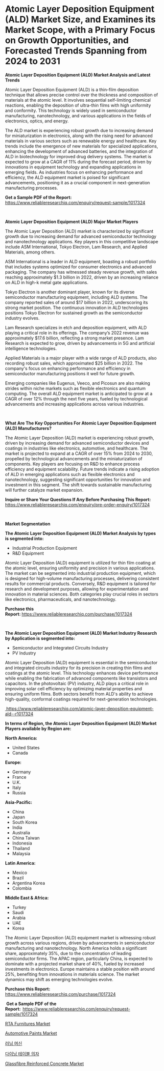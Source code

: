 <p><h1>Atomic Layer Deposition Equipment (ALD) Market Size, and Examines its Market Scope, with a Primary Focus on Growth Opportunities, and Forecasted Trends Spanning from 2024 to 2031</h1></p><p><strong>Atomic Layer Deposition Equipment (ALD) Market Analysis and Latest Trends</strong></p>
<p><p>Atomic Layer Deposition Equipment (ALD) is a thin-film deposition technique that allows precise control over the thickness and composition of materials at the atomic level. It involves sequential self-limiting chemical reactions, enabling the deposition of ultra-thin films with high uniformity and conformity. This technology is widely used in semiconductor manufacturing, nanotechnology, and various applications in the fields of electronics, optics, and energy.</p><p>The ALD market is experiencing robust growth due to increasing demand for miniaturization in electronics, along with the rising need for advanced materials in various sectors such as renewable energy and healthcare. Key trends include the emergence of new materials for specialized applications, enhancing the development of advanced batteries, and the integration of ALD in biotechnology for improved drug delivery systems. The market is expected to grow at a CAGR of 11% during the forecast period, driven by innovations in equipment technology and expanding applications in emerging fields. As industries focus on enhancing performance and efficiency, the ALD equipment market is poised for significant advancements, positioning it as a crucial component in next-generation manufacturing processes.</p></p>
<p><strong>Get a Sample PDF of the Report:&nbsp;</strong> <a href="https://www.reliableresearchiq.com/enquiry/request-sample/1017324">https://www.reliableresearchiq.com/enquiry/request-sample/1017324</a></p>
<p>&nbsp;</p>
<p><strong>Atomic Layer Deposition Equipment (ALD) Major Market Players</strong></p>
<p><p>The Atomic Layer Deposition (ALD) market is characterized by significant growth due to increasing demand for advanced semiconductor technology and nanotechnology applications. Key players in this competitive landscape include ASM International, Tokyo Electron, Lam Research, and Applied Materials, among others.</p><p>ASM International is a leader in ALD equipment, boasting a robust portfolio that includes systems optimized for consumer electronics and advanced packaging. The company has witnessed steady revenue growth, with sales reaching approximately $1.3 billion in 2022, driven by an increasing reliance on ALD in high-k metal gate applications.</p><p>Tokyo Electron is another dominant player, known for its diverse semiconductor manufacturing equipment, including ALD systems. The company reported sales of around $17 billion in 2022, underscoring its strong market position. The continuous innovation in ALD technologies positions Tokyo Electron for sustained growth as the semiconductor industry evolves.</p><p>Lam Research specializes in etch and deposition equipment, with ALD playing a critical role in its offerings. The company’s 2022 revenue was approximately $17.6 billion, reflecting a strong market presence. Lam Research is expected to grow, driven by advancements in 5G and artificial intelligence technologies.</p><p>Applied Materials is a major player with a wide range of ALD products, also recording robust sales, which approximated $25 billion in 2022. The company's focus on enhancing performance and efficiency in semiconductor manufacturing positions it well for future growth.</p><p>Emerging companies like Eugenus, Veeco, and Picosun are also making strides within niche markets such as flexible electronics and quantum computing. The overall ALD equipment market is anticipated to grow at a CAGR of over 12% through the next five years, fueled by technological advancements and increasing applications across various industries.</p></p>
<p>&nbsp;</p>
<p><strong>What Are The Key Opportunities For Atomic Layer Deposition Equipment (ALD) Manufacturers?</strong></p>
<p><p>The Atomic Layer Deposition (ALD) market is experiencing robust growth, driven by increasing demand for advanced semiconductor devices and coatings in industries like electronics, automotive, and healthcare. The market is projected to expand at a CAGR of over 15% from 2024 to 2030, propelled by technological advancements and the miniaturization of components. Key players are focusing on R&D to enhance process efficiency and equipment scalability. Future trends indicate a rising adoption of ALD in emerging applications such as flexible electronics and nanotechnology, suggesting significant opportunities for innovation and investment in this segment. The shift towards sustainable manufacturing will further catalyze market expansion.</p></p>
<p><strong>Inquire or Share Your Questions If Any Before Purchasing This Report:</strong> <a href="https://www.reliableresearchiq.com/enquiry/pre-order-enquiry/1017324">https://www.reliableresearchiq.com/enquiry/pre-order-enquiry/1017324</a></p>
<p>&nbsp;</p>
<p><strong>Market Segmentation</strong></p>
<p><strong>The Atomic Layer Deposition Equipment (ALD) Market Analysis by types is segmented into:</strong></p>
<p><ul><li>Industrial Production Equipment</li><li>R&D Equipment</li></ul></p>
<p><p>Atomic Layer Deposition (ALD) equipment is utilized for thin film coating at the atomic level, ensuring uniformity and precision in various applications. The market can be segmented into industrial production equipment, which is designed for high-volume manufacturing processes, delivering consistent results for commercial products. Conversely, R&D equipment is tailored for research and development purposes, allowing for experimentation and innovation in material sciences. Both categories play crucial roles in sectors like electronics, pharmaceuticals, and nanotechnology.</p></p>
<p><strong>Purchase this Report:&nbsp;</strong><a href="https://www.reliableresearchiq.com/purchase/1017324">https://www.reliableresearchiq.com/purchase/1017324</a></p>
<p>&nbsp;</p>
<p><strong>The Atomic Layer Deposition Equipment (ALD) Market Industry Research by Application is segmented into:</strong></p>
<p><ul><li>Semiconductor and Integrated Circuits Industry</li><li>PV Industry</li></ul></p>
<p><p>Atomic Layer Deposition (ALD) equipment is essential in the semiconductor and integrated circuits industry for its precision in creating thin films and coatings at the atomic level. This technology enhances device performance while enabling the fabrication of advanced components like transistors and capacitors. In the photovoltaic (PV) industry, ALD plays a critical role in improving solar cell efficiency by optimizing material properties and ensuring uniform films. Both sectors benefit from ALD's ability to achieve high-quality, conformal coatings required for next-generation technologies.</p></p>
<p><a href="https://www.reliableresearchiq.com/atomic-layer-deposition-equipment-ald--r1017324">&nbsp;https://www.reliableresearchiq.com/atomic-layer-deposition-equipment-ald--r1017324</a></p>
<p><strong>In terms of Region, the Atomic Layer Deposition Equipment (ALD) Market Players available by Region are:</strong></p>
<p>
    <p> <strong> North America: </strong>
        <ul>
            <li>United States</li>
            <li>Canada</li>
        </ul>
        </p> 
    <p> <strong> Europe: </strong>
        <ul>
            <li>Germany</li>
            <li>France</li>
            <li>U.K.</li>
            <li>Italy</li>
            <li>Russia</li>
        </ul>
        </p> 
    <p> <strong> Asia-Pacific: </strong>
        <ul>
            <li>China</li>
            <li>Japan</li>
            <li>South Korea</li>
            <li>India</li>
            <li>Australia</li>
            <li>China Taiwan</li>
            <li>Indonesia</li>
            <li>Thailand</li>
            <li>Malaysia</li>
        </ul>
        </p> 
    <p> <strong> Latin America: </strong>
        <ul>
            <li>Mexico</li>
            <li>Brazil</li>
            <li>Argentina Korea</li>
            <li>Colombia</li>
        </ul>
        </p> 
    <p> <strong> Middle East & Africa: </strong>
        <ul>
            <li>Turkey</li>
            <li>Saudi</li>
            <li>Arabia</li>
            <li>UAE</li>
            <li>Korea</li>
        </ul>
    </p>
    </p>
<p><p>The Atomic Layer Deposition (ALD) equipment market is witnessing robust growth across various regions, driven by advancements in semiconductor manufacturing and nanotechnology. North America holds a significant share, approximately 35%, due to the concentration of leading semiconductor firms. The APAC region, particularly China, is expected to dominate with a projected market share of 40%, fueled by increased investments in electronics. Europe maintains a stable position with around 25%, benefiting from innovations in materials science. The market dynamics may shift as emerging technologies evolve.</p></p>
<p><strong>Purchase this Report: </strong><a href="https://www.reliableresearchiq.com/purchase/1017324">https://www.reliableresearchiq.com/purchase/1017324</a></p>
<p>&nbsp;<strong>Get a Sample PDF of the Report:&nbsp;&nbsp;</strong><a href="https://www.reliableresearchiq.com/enquiry/request-sample/1017324">https://www.reliableresearchiq.com/enquiry/request-sample/1017324</a></p>
<p><strong></strong></p>
<p><p><a href="https://medium.com/@zoe.lambert5754/rta-furnitures-market-outlook-market-share-analysis-growth-trends-market-forecasts-95110bf11ec2?postPublishedType=initial">RTA Furnitures Market</a></p><p><a href="https://medium.com/@kathrynrios65/the-automotive-paints-market-is-anticipated-to-experience-significant-growth-with-a-projected-15caf5fd9cba">Automotive Paints Market</a></p><p><a href="https://medium.com/@juliobeyter8767567/running-machine-market-%EC%9D%98-%EA%B8%80%EB%A1%9C%EB%B2%8C-%EC%8B%9C%EC%9E%A5-%EA%B0%9C%EC%9A%94%EB%8A%94-%EC%A0%84-%EC%84%B8%EA%B3%84-%EB%B0%8F-%EC%A3%BC%EC%9A%94-%EC%8B%9C%EC%9E%A5%EC%9D%98-%EC%82%B0%EC%97%85%EC%97%90-%EC%98%81%ED%96%A5%EC%9D%84-%EB%AF%B8%EC%B9%98%EB%8A%94-%EC%A3%BC%EC%9A%94-%ED%8A%B8%EB%A0%8C%EB%93%9C%EC%97%90-%EB%8C%80%ED%95%9C-%EB%8F%85%ED%8A%B9%ED%95%9C-%EA%B4%80%EC%A0%90%EC%9D%84-%EC%A0%9C%EA%B3%B5%ED%95%A9%EB%8B%88%EB%8B%A4-76fb299824d3">러닝 머신</a></p><p><a href="https://medium.com/@juliobeyter8767567/%EC%84%B8%EA%B3%84-dining-table-chairs-market-%EC%9D%80-2024%EC%97%90%EC%84%9C-2031%EB%A1%9C-%EC%97%B0%ED%8F%89%EA%B7%A0-%EC%A6%9D%EA%B0%80%EC%9C%A8%EC%9D%84-%EB%B3%B4%EC%9D%BC-%EA%B2%83%EC%9C%BC%EB%A1%9C-%EC%98%88%EC%83%81%EB%90%A9%EB%8B%88%EB%8B%A4-887badf15a1e">다이닝 테이블 의자</a></p><p><a href="https://issuu.com/reportprime-2/docs/glassfibre-reinforced-concrete-mark_3fa233c2d34c8f">Glassfibre Reinforced Concrete Market</a></p></p>